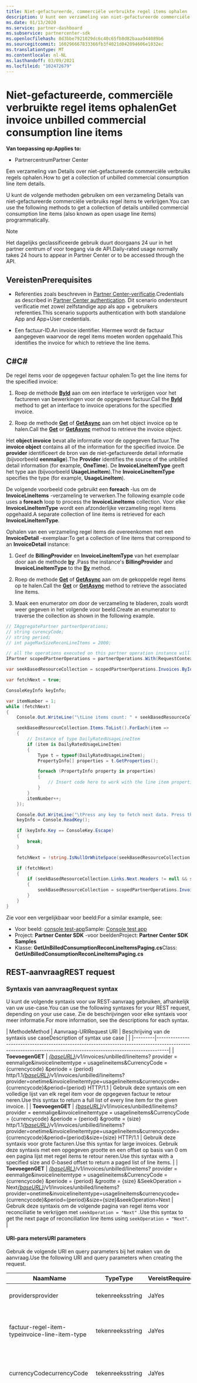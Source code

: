 ```yaml
---
title: Niet-gefactureerde, commerciële verbruikte regel items ophalen
description: U kunt een verzameling van niet-gefactureerde commerciële verbruiks regel items voor een opgegeven factuur ophalen met behulp van de Partner Center-Api's.
ms.date: 01/13/2020
ms.service: partner-dashboard
ms.subservice: partnercenter-sdk
ms.openlocfilehash: 8d3bbe7921029dc6c40c65fb8d82baaa944089b6
ms.sourcegitcommit: 160296667833366fb3f4021d042094606e1032ec
ms.translationtype: MT
ms.contentlocale: nl-NL
ms.lasthandoff: 03/09/2021
ms.locfileid: "102472679"
---
```

# <a name="get-invoice-unbilled-commercial-consumption-line-items"></a><span data-ttu-id="8c32a-103">Niet-gefactureerde, commerciële verbruikte regel items ophalen</span><span class="sxs-lookup"><span data-stu-id="8c32a-103">Get invoice unbilled commercial consumption line items</span></span>

<span data-ttu-id="8c32a-104">**Van toepassing op:**</span><span class="sxs-lookup"><span data-stu-id="8c32a-104">**Applies to:**</span></span>

- <span data-ttu-id="8c32a-105">Partnercentrum</span><span class="sxs-lookup"><span data-stu-id="8c32a-105">Partner Center</span></span>

<span data-ttu-id="8c32a-106">Een verzameling van Details over niet-gefactureerde commerciële verbruiks regels ophalen.</span><span class="sxs-lookup"><span data-stu-id="8c32a-106">How to get a collection of unbilled commercial consumption line item details.</span></span>

<span data-ttu-id="8c32a-107">U kunt de volgende methoden gebruiken om een verzameling Details van niet-gefactureerde commerciële verbruiks regel items te verkrijgen.</span><span class="sxs-lookup"><span data-stu-id="8c32a-107">You can use the following methods to get a collection of details unbilled commercial consumption line items (also known as open usage line items) programmatically.</span></span>

>[!NOTE]
><span data-ttu-id="8c32a-108">Het dagelijks geclassificeerde gebruik duurt doorgaans 24 uur in het partner centrum of voor toegang via de API.</span><span class="sxs-lookup"><span data-stu-id="8c32a-108">Daily-rated usage normally takes 24 hours to appear in Partner Center or to be accessed through the API.</span></span>

## <a name="prerequisites"></a><span data-ttu-id="8c32a-109">Vereisten</span><span class="sxs-lookup"><span data-stu-id="8c32a-109">Prerequisites</span></span>

- <span data-ttu-id="8c32a-110">Referenties zoals beschreven in [Partner Center-verificatie](partner-center-authentication.md).</span><span class="sxs-lookup"><span data-stu-id="8c32a-110">Credentials as described in [Partner Center authentication](partner-center-authentication.md).</span></span> <span data-ttu-id="8c32a-111">Dit scenario ondersteunt verificatie met zowel zelfstandige app als app + gebruikers referenties.</span><span class="sxs-lookup"><span data-stu-id="8c32a-111">This scenario supports authentication with both standalone App and App+User credentials.</span></span>

- <span data-ttu-id="8c32a-112">Een factuur-ID.</span><span class="sxs-lookup"><span data-stu-id="8c32a-112">An invoice identifier.</span></span> <span data-ttu-id="8c32a-113">Hiermee wordt de factuur aangegeven waarvoor de regel items moeten worden opgehaald.</span><span class="sxs-lookup"><span data-stu-id="8c32a-113">This identifies the invoice for which to retrieve the line items.</span></span>

## <a name="c"></a><span data-ttu-id="8c32a-114">C\#</span><span class="sxs-lookup"><span data-stu-id="8c32a-114">C\#</span></span>

<span data-ttu-id="8c32a-115">De regel items voor de opgegeven factuur ophalen:</span><span class="sxs-lookup"><span data-stu-id="8c32a-115">To get the line items for the specified invoice:</span></span>

1. <span data-ttu-id="8c32a-116">Roep de methode [**ById**](/dotnet/api/microsoft.store.partnercenter.invoices.iinvoicecollection.byid) aan om een interface te verkrijgen voor het factureren van bewerkingen voor de opgegeven factuur.</span><span class="sxs-lookup"><span data-stu-id="8c32a-116">Call the [**ById**](/dotnet/api/microsoft.store.partnercenter.invoices.iinvoicecollection.byid) method to get an interface to invoice operations for the specified invoice.</span></span>

2. <span data-ttu-id="8c32a-117">Roep de methode [**Get**](/dotnet/api/microsoft.store.partnercenter.invoices.iinvoice.get) of [**GetAsync**](/dotnet/api/microsoft.store.partnercenter.invoices.iinvoice.getasync) aan om het object invoice op te halen.</span><span class="sxs-lookup"><span data-stu-id="8c32a-117">Call the [**Get**](/dotnet/api/microsoft.store.partnercenter.invoices.iinvoice.get) or [**GetAsync**](/dotnet/api/microsoft.store.partnercenter.invoices.iinvoice.getasync) method to retrieve the invoice object.</span></span>

<span data-ttu-id="8c32a-118">Het **object invoice** bevat alle informatie voor de opgegeven factuur.</span><span class="sxs-lookup"><span data-stu-id="8c32a-118">The **invoice object** contains all of the information for the specified invoice.</span></span> <span data-ttu-id="8c32a-119">De **provider** identificeert de bron van de niet-gefactureerde detail informatie (bijvoorbeeld **eenmalige**).</span><span class="sxs-lookup"><span data-stu-id="8c32a-119">The **Provider** identifies the source of the unbilled detail information (for example, **OneTime**).</span></span> <span data-ttu-id="8c32a-120">De **InvoiceLineItemType** geeft het type aan (bijvoorbeeld **UsageLineItem**).</span><span class="sxs-lookup"><span data-stu-id="8c32a-120">The **InvoiceLineItemType** specifies the type (for example, **UsageLineItem**).</span></span>

<span data-ttu-id="8c32a-121">De volgende voorbeeld code gebruikt een **foreach** -lus om de **InvoiceLineItems** -verzameling te verwerken.</span><span class="sxs-lookup"><span data-stu-id="8c32a-121">The following example code uses a **foreach** loop to process the **InvoiceLineItems** collection.</span></span> <span data-ttu-id="8c32a-122">Voor elke **InvoiceLineItemType** wordt een afzonderlijke verzameling regel items opgehaald.</span><span class="sxs-lookup"><span data-stu-id="8c32a-122">A separate collection of line items is retrieved for each **InvoiceLineItemType**.</span></span>

<span data-ttu-id="8c32a-123">Ophalen van een verzameling regel items die overeenkomen met een **InvoiceDetail** -exemplaar:</span><span class="sxs-lookup"><span data-stu-id="8c32a-123">To get a collection of line items that correspond to an **InvoiceDetail** instance:</span></span>

1. <span data-ttu-id="8c32a-124">Geef de **BillingProvider** en **InvoiceLineItemType** van het exemplaar door aan de methode [**by**](/dotnet/api/microsoft.store.partnercenter.invoices.iinvoice.by) .</span><span class="sxs-lookup"><span data-stu-id="8c32a-124">Pass the instance's **BillingProvider** and **InvoiceLineItemType** to the [**By**](/dotnet/api/microsoft.store.partnercenter.invoices.iinvoice.by) method.</span></span>

2. <span data-ttu-id="8c32a-125">Roep de methode [**Get**](/dotnet/api/microsoft.store.partnercenter.invoices.iinvoice.get) of [**GetAsync**](/dotnet/api/microsoft.store.partnercenter.invoices.iinvoice.getasync) aan om de gekoppelde regel items op te halen.</span><span class="sxs-lookup"><span data-stu-id="8c32a-125">Call the [**Get**](/dotnet/api/microsoft.store.partnercenter.invoices.iinvoice.get) or [**GetAsync**](/dotnet/api/microsoft.store.partnercenter.invoices.iinvoice.getasync) method to retrieve the associated line items.</span></span>
3. <span data-ttu-id="8c32a-126">Maak een enumerator om door de verzameling te bladeren, zoals wordt weer gegeven in het volgende voor beeld.</span><span class="sxs-lookup"><span data-stu-id="8c32a-126">Create an enumerator to traverse the collection as shown in the following example.</span></span>

``` csharp
// IAggregatePartner partnerOperations;
// string curencyCode;
// string period;
// int pageMaxSizeReconLineItems = 2000;

// all the operations executed on this partner operation instance will share the same correlation Id but will differ in request Id
IPartner scopedPartnerOperations = partnerOperations.With(RequestContextFactory.Instance.Create(Guid.NewGuid()));

var seekBasedResourceCollection = scopedPartnerOperations.Invoices.ById("unbilled").By("onetime", "usagelineitems", curencyCode, period, pageMaxSizeReconLineItems).Get();

var fetchNext = true;

ConsoleKeyInfo keyInfo;

var itemNumber = 1;
while (fetchNext)
{
    Console.Out.WriteLine("\tLine items count: " + seekBasedResourceCollection.Items.Count());

    seekBasedResourceCollection.Items.ToList().ForEach(item =>
    {
        // Instance of type DailyRatedUsageLineItem
        if (item is DailyRatedUsageLineItem)
        {
            Type t = typeof(DailyRatedUsageLineItem);
            PropertyInfo[] properties = t.GetProperties();

            foreach (PropertyInfo property in properties)
            {
                // Insert code here to work with the line item properties
            }
        }
        itemNumber++;
    });

    Console.Out.WriteLine("\tPress any key to fetch next data. Press the Escape (Esc) key to quit: \n");
    keyInfo = Console.ReadKey();

    if (keyInfo.Key == ConsoleKey.Escape)
    {
        break;
    }

    fetchNext = !string.IsNullOrWhiteSpace(seekBasedResourceCollection.ContinuationToken);

    if (fetchNext)
    {
        if (seekBasedResourceCollection.Links.Next.Headers != null && seekBasedResourceCollection.Links.Next.Headers.Any())
        {
            seekBasedResourceCollection = scopedPartnerOperations.Invoices.ById("unbilled").By("onetime", "usagelineitems", curencyCode, period, pageMaxSizeReconLineItems).Seek(seekBasedResourceCollection.ContinuationToken, SeekOperation.Next);
        }
    }
}
```

<span data-ttu-id="8c32a-127">Zie voor een vergelijkbaar voor beeld:</span><span class="sxs-lookup"><span data-stu-id="8c32a-127">For a similar example, see:</span></span>

- <span data-ttu-id="8c32a-128">Voor beeld: [console test-app](console-test-app.md)</span><span class="sxs-lookup"><span data-stu-id="8c32a-128">Sample: [Console test app](console-test-app.md)</span></span>
- <span data-ttu-id="8c32a-129">Project: **Partner Center SDK** -voor beelden</span><span class="sxs-lookup"><span data-stu-id="8c32a-129">Project: **Partner Center SDK Samples**</span></span>
- <span data-ttu-id="8c32a-130">Klasse: **GetUnBilledConsumptionReconLineItemsPaging.cs**</span><span class="sxs-lookup"><span data-stu-id="8c32a-130">Class: **GetUnBilledConsumptionReconLineItemsPaging.cs**</span></span>

## <a name="rest-request"></a><span data-ttu-id="8c32a-131">REST-aanvraag</span><span class="sxs-lookup"><span data-stu-id="8c32a-131">REST request</span></span>

### <a name="request-syntax"></a><span data-ttu-id="8c32a-132">Syntaxis van aanvraag</span><span class="sxs-lookup"><span data-stu-id="8c32a-132">Request syntax</span></span>

<span data-ttu-id="8c32a-133">U kunt de volgende syntaxis voor uw REST-aanvraag gebruiken, afhankelijk van uw use-case.</span><span class="sxs-lookup"><span data-stu-id="8c32a-133">You can use the following syntaxes for your REST request, depending on your use case.</span></span> <span data-ttu-id="8c32a-134">Zie de beschrijvingen voor elke syntaxis voor meer informatie.</span><span class="sxs-lookup"><span data-stu-id="8c32a-134">For more information, see the descriptions for each syntax.</span></span>

 | <span data-ttu-id="8c32a-135">Methode</span><span class="sxs-lookup"><span data-stu-id="8c32a-135">Method</span></span>  | <span data-ttu-id="8c32a-136">Aanvraag-URI</span><span class="sxs-lookup"><span data-stu-id="8c32a-136">Request URI</span></span>         | <span data-ttu-id="8c32a-137">Beschrijving van de syntaxis use case</span><span class="sxs-lookup"><span data-stu-id="8c32a-137">Description of syntax use case</span></span> |                                                                                                                                            |
|---------|-----------------------------------------------------------------------------------------------------------------------------------------------------------------|
| <span data-ttu-id="8c32a-138">**Toevoegen**</span><span class="sxs-lookup"><span data-stu-id="8c32a-138">**GET**</span></span> | <span data-ttu-id="8c32a-139">[*{baseURL}*](partner-center-rest-urls.md)/v1/invoices/unbilled/lineitems? provider = eenmalige&invoicelineitemtype = usagelineitems&CurrencyCode = {currencycode} &periode = {period} http/1.1</span><span class="sxs-lookup"><span data-stu-id="8c32a-139">[*{baseURL}*](partner-center-rest-urls.md)/v1/invoices/unbilled/lineitems?provider=onetime&invoicelineitemtype=usagelineitems&currencycode={currencycode}&period={period} HTTP/1.1</span></span>                              | <span data-ttu-id="8c32a-140">Gebruik deze syntaxis om een volledige lijst van elk regel item voor de opgegeven factuur te retour neren.</span><span class="sxs-lookup"><span data-stu-id="8c32a-140">Use this syntax to return a full list of every line item for the given invoice.</span></span> |
| <span data-ttu-id="8c32a-141">**Toevoegen**</span><span class="sxs-lookup"><span data-stu-id="8c32a-141">**GET**</span></span> | <span data-ttu-id="8c32a-142">[*{baseURL}*](partner-center-rest-urls.md)/v1/invoices/unbilled/lineitems? provider = eenmalige&invoicelineitemtype = usagelineitems&CurrencyCode = {currencycode} &periode = {period} &grootte = {size} http/1.1</span><span class="sxs-lookup"><span data-stu-id="8c32a-142">[*{baseURL}*](partner-center-rest-urls.md)/v1/invoices/unbilled/lineitems?provider=onetime&invoicelineitemtype=usagelineitems&currencycode={currencycode}&period={period}&size={size} HTTP/1.1</span></span>  | <span data-ttu-id="8c32a-143">Gebruik deze syntaxis voor grote facturen.</span><span class="sxs-lookup"><span data-stu-id="8c32a-143">Use this syntax for large invoices.</span></span> <span data-ttu-id="8c32a-144">Gebruik deze syntaxis met een opgegeven grootte en een offset op basis van 0 om een pagina lijst met regel items te retour neren.</span><span class="sxs-lookup"><span data-stu-id="8c32a-144">Use this syntax with a specified size and 0-based offset to return a paged list of line items.</span></span> |
| <span data-ttu-id="8c32a-145">**Toevoegen**</span><span class="sxs-lookup"><span data-stu-id="8c32a-145">**GET**</span></span> | <span data-ttu-id="8c32a-146">[*{baseURL}*](partner-center-rest-urls.md)/v1/invoices/unbilled/lineitems? provider = eenmalige&invoicelineitemtype = usagelineitems&CurrencyCode = {currencycode} &periode = {period} &grootte = {size} &SeekOperation = Next</span><span class="sxs-lookup"><span data-stu-id="8c32a-146">[*{baseURL}*](partner-center-rest-urls.md)/v1/invoices/unbilled/lineitems?provider=onetime&invoicelineitemtype=usagelineitems&currencycode={currencycode}&period={period}&size={size}&seekOperation=Next</span></span>                               | <span data-ttu-id="8c32a-147">Gebruik deze syntaxis om de volgende pagina van regel items voor reconciliatie te verkrijgen met `seekOperation = "Next"` .</span><span class="sxs-lookup"><span data-stu-id="8c32a-147">Use this syntax to get the next page of reconciliation line items using `seekOperation = "Next"`.</span></span> |

#### <a name="uri-parameters"></a><span data-ttu-id="8c32a-148">URI-para meters</span><span class="sxs-lookup"><span data-stu-id="8c32a-148">URI parameters</span></span>

<span data-ttu-id="8c32a-149">Gebruik de volgende URI en query parameters bij het maken van de aanvraag.</span><span class="sxs-lookup"><span data-stu-id="8c32a-149">Use the following URI and query parameters when creating the request.</span></span>

| <span data-ttu-id="8c32a-150">Naam</span><span class="sxs-lookup"><span data-stu-id="8c32a-150">Name</span></span>                   | <span data-ttu-id="8c32a-151">Type</span><span class="sxs-lookup"><span data-stu-id="8c32a-151">Type</span></span>   | <span data-ttu-id="8c32a-152">Vereist</span><span class="sxs-lookup"><span data-stu-id="8c32a-152">Required</span></span> | <span data-ttu-id="8c32a-153">Beschrijving</span><span class="sxs-lookup"><span data-stu-id="8c32a-153">Description</span></span>                                                                     |
|------------------------|--------|----------|---------------------------------------------------------------------------------|
| <span data-ttu-id="8c32a-154">providers</span><span class="sxs-lookup"><span data-stu-id="8c32a-154">provider</span></span>               | <span data-ttu-id="8c32a-155">tekenreeks</span><span class="sxs-lookup"><span data-stu-id="8c32a-155">string</span></span> | <span data-ttu-id="8c32a-156">Ja</span><span class="sxs-lookup"><span data-stu-id="8c32a-156">Yes</span></span>      | <span data-ttu-id="8c32a-157">De provider: '**eenmalige**'.</span><span class="sxs-lookup"><span data-stu-id="8c32a-157">The provider: "**OneTime**".</span></span>                                                |
| <span data-ttu-id="8c32a-158">factuur-regel-item-type</span><span class="sxs-lookup"><span data-stu-id="8c32a-158">invoice-line-item-type</span></span> | <span data-ttu-id="8c32a-159">tekenreeks</span><span class="sxs-lookup"><span data-stu-id="8c32a-159">string</span></span> | <span data-ttu-id="8c32a-160">Ja</span><span class="sxs-lookup"><span data-stu-id="8c32a-160">Yes</span></span>      | <span data-ttu-id="8c32a-161">Het type factuur Details: "**UsageLineItems**", "**UsageLineItems**".</span><span class="sxs-lookup"><span data-stu-id="8c32a-161">The type of invoice detail: "**UsageLineItems**", "**UsageLineItems**".</span></span>               |
| <span data-ttu-id="8c32a-162">currencyCode</span><span class="sxs-lookup"><span data-stu-id="8c32a-162">currencyCode</span></span>           | <span data-ttu-id="8c32a-163">tekenreeks</span><span class="sxs-lookup"><span data-stu-id="8c32a-163">string</span></span> | <span data-ttu-id="8c32a-164">Ja</span><span class="sxs-lookup"><span data-stu-id="8c32a-164">Yes</span></span>      | <span data-ttu-id="8c32a-165">De valuta code voor de niet-gefactureerde regel items.</span><span class="sxs-lookup"><span data-stu-id="8c32a-165">The currency code for the unbilled line items.</span></span>                                  |
| <span data-ttu-id="8c32a-166">period</span><span class="sxs-lookup"><span data-stu-id="8c32a-166">period</span></span>                 | <span data-ttu-id="8c32a-167">tekenreeks</span><span class="sxs-lookup"><span data-stu-id="8c32a-167">string</span></span> | <span data-ttu-id="8c32a-168">Ja</span><span class="sxs-lookup"><span data-stu-id="8c32a-168">Yes</span></span>      | <span data-ttu-id="8c32a-169">De periode voor niet-gefactureerde afstemming (bijvoorbeeld: **huidige**, **vorige**).</span><span class="sxs-lookup"><span data-stu-id="8c32a-169">The period for unbilled recon (for example: **current**, **previous**).</span></span> <span data-ttu-id="8c32a-170">Stel dat u in januari een query wilt uitvoeren op uw niet-gefactureerde gebruiks gegevens van de facturerings cyclus (01/01/2020 – 01/31/2020), kies periode als **' Huidig ',** else **' eerder. '**</span><span class="sxs-lookup"><span data-stu-id="8c32a-170">Suppose you need to query your unbilled usage data of the billing cycle (01/01/2020 – 01/31/2020) in January, choose period as **“Current,”** else **“Previous.”**</span></span> |
| <span data-ttu-id="8c32a-171">grootte</span><span class="sxs-lookup"><span data-stu-id="8c32a-171">size</span></span>                   | <span data-ttu-id="8c32a-172">getal</span><span class="sxs-lookup"><span data-stu-id="8c32a-172">number</span></span> | <span data-ttu-id="8c32a-173">Nee</span><span class="sxs-lookup"><span data-stu-id="8c32a-173">No</span></span>       | <span data-ttu-id="8c32a-174">Het maximum aantal items dat moet worden geretourneerd.</span><span class="sxs-lookup"><span data-stu-id="8c32a-174">The maximum number of items to return.</span></span> <span data-ttu-id="8c32a-175">De standaard grootte is 2000.</span><span class="sxs-lookup"><span data-stu-id="8c32a-175">The default size is 2000.</span></span>                    |
| <span data-ttu-id="8c32a-176">seekOperation</span><span class="sxs-lookup"><span data-stu-id="8c32a-176">seekOperation</span></span>          | <span data-ttu-id="8c32a-177">tekenreeks</span><span class="sxs-lookup"><span data-stu-id="8c32a-177">string</span></span> | <span data-ttu-id="8c32a-178">No</span><span class="sxs-lookup"><span data-stu-id="8c32a-178">No</span></span>       | <span data-ttu-id="8c32a-179">Stel `seekOperation=Next` deze waarde in om de volgende pagina met lijn items voor afstemming weer te geven.</span><span class="sxs-lookup"><span data-stu-id="8c32a-179">Set `seekOperation=Next` to get the next page of reconciliation line items.</span></span>                |

### <a name="request-headers"></a><span data-ttu-id="8c32a-180">Aanvraagheaders</span><span class="sxs-lookup"><span data-stu-id="8c32a-180">Request headers</span></span>

<span data-ttu-id="8c32a-181">Zie voor meer informatie [Partner Center rest headers](headers.md).</span><span class="sxs-lookup"><span data-stu-id="8c32a-181">For more information, see [Partner Center REST headers](headers.md).</span></span>

### <a name="request-body"></a><span data-ttu-id="8c32a-182">Aanvraagbody</span><span class="sxs-lookup"><span data-stu-id="8c32a-182">Request body</span></span>

<span data-ttu-id="8c32a-183">Geen.</span><span class="sxs-lookup"><span data-stu-id="8c32a-183">None.</span></span>

## <a name="rest-response"></a><span data-ttu-id="8c32a-184">REST-antwoord</span><span class="sxs-lookup"><span data-stu-id="8c32a-184">REST response</span></span>

<span data-ttu-id="8c32a-185">Als dit is gelukt, bevat het antwoord het verzamelen van regel items.</span><span class="sxs-lookup"><span data-stu-id="8c32a-185">If successful, the response contains the collection of line item details.</span></span>

<span data-ttu-id="8c32a-186">*Voor de **ChargeType** van het regel item wordt de **gekochte** waarde toegewezen aan **Nieuw** en de **terugbetaling** van de waarde wordt toegewezen om te **Annuleren**.*</span><span class="sxs-lookup"><span data-stu-id="8c32a-186">*For the line item **ChargeType**, the value **Purchase** is mapped to **New** and the value **Refund** is mapped to **Cancel**.*</span></span>

### <a name="response-success-and-error-codes"></a><span data-ttu-id="8c32a-187">Geslaagde en fout codes</span><span class="sxs-lookup"><span data-stu-id="8c32a-187">Response success and error codes</span></span>

<span data-ttu-id="8c32a-188">Elk antwoord wordt geleverd met een HTTP-status code die aangeeft of de fout is opgetreden of mislukt en aanvullende informatie over fout opsporing.</span><span class="sxs-lookup"><span data-stu-id="8c32a-188">Each response comes with an HTTP status code that indicates success or failure and additional debugging information.</span></span> <span data-ttu-id="8c32a-189">Gebruik een hulp programma voor netwerk tracering om deze code, het fout type en aanvullende para meters te lezen.</span><span class="sxs-lookup"><span data-stu-id="8c32a-189">Use a network trace tool to read this code, error type, and additional parameters.</span></span> <span data-ttu-id="8c32a-190">Zie [rest-fout codes van het partner centrum](error-codes.md)voor de volledige lijst.</span><span class="sxs-lookup"><span data-stu-id="8c32a-190">For the full list, see [Partner Center REST error codes](error-codes.md).</span></span>

## <a name="request-response-examples"></a><span data-ttu-id="8c32a-191">Aanvraag-antwoord voorbeelden</span><span class="sxs-lookup"><span data-stu-id="8c32a-191">Request-response examples</span></span>

### <a name="request-response-example-1"></a><span data-ttu-id="8c32a-192">Aanvraag-antwoord-voor beeld 1</span><span class="sxs-lookup"><span data-stu-id="8c32a-192">Request-response example 1</span></span>

<span data-ttu-id="8c32a-193">De volgende details zijn van toepassing op dit voor beeld:</span><span class="sxs-lookup"><span data-stu-id="8c32a-193">The following details apply to this example:</span></span>

- <span data-ttu-id="8c32a-194">**Provider**: **eenmalige**</span><span class="sxs-lookup"><span data-stu-id="8c32a-194">**Provider**: **OneTime**</span></span>
- <span data-ttu-id="8c32a-195">**InvoiceLineItemType**: **UsageLineItems**</span><span class="sxs-lookup"><span data-stu-id="8c32a-195">**InvoiceLineItemType**: **UsageLineItems**</span></span>
- <span data-ttu-id="8c32a-196">**Periode**: **vorige**</span><span class="sxs-lookup"><span data-stu-id="8c32a-196">**Period**: **Previous**</span></span>

#### <a name="request-example-1"></a><span data-ttu-id="8c32a-197">Voor beeld 1 aanvragen</span><span class="sxs-lookup"><span data-stu-id="8c32a-197">Request example 1</span></span>

```http
GET https://api.partnercenter.microsoft.com/v1//invoices/unbilled/lineitems?provider=onetime&invoicelineitemtype=usagelineitems&currencycode=usd&period=previous&size=2000 HTTP/1.1
Authorization: Bearer <token>
Accept: application/json
MS-RequestId: 1234ecb8-37af-45f4-a1a1-358de3ca2b9e
MS-CorrelationId: 5e612512-4345-4bb0-866e-47aeda031234
X-Locale: en-US
MS-PartnerCenter-Application: Partner Center .NET SDK Samples
Host: api.partnercenter.microsoft.com
```

### <a name="response-example-1"></a><span data-ttu-id="8c32a-198">Antwoord voorbeeld 1</span><span class="sxs-lookup"><span data-stu-id="8c32a-198">Response example 1</span></span>

```http
HTTP/1.1 200 OK
Content-Length: 2484
Content-Type: application/json; charset=utf-8
MS-CorrelationId: 5e612512-4345-4bb0-866e-47aeda031234
MS-RequestId: 1234ecb8-37af-45f4-a1a1-358de3ca2b9e
MS-CV: bpqyomePDUqrSSYC.0
MS-ServerId: 202010406
Date: Wed, 20 Feb 2019 19:59:27 GMT

{
    "totalCount": 2,
    "items": [
        {
            "partnerId": "00083575-bbd0-54de-b2ad-0f5b0e927d71",
            "partnerName": "MTBC",
            "customerId": "",
            "customerName": "",
            "customerDomainName": "",
            "invoiceNumber": "",
            "productId": "",
            "skuId": "",
            "availabilityId": "",
            "skuName": "VM-Series Next-Generation Firewall (Bundle 2 PAYG)",
            "productName": "VM-Series Next Generation Firewall",
            "publisherName": "Test Alto Networks, Inc.",
            "publisherId": "",
            "subscriptionId": "12345678-04d9-421c-baf8-e3b8dd62ddba",
            "subscriptionDescription": "Pay-As-You-Go",
            "chargeStartDate": "2019-01-01T00:00:00Z",
            "chargeEndDate": "2019-02-01T00:00:00Z",
            "usageDate": "2019-01-01T00:00:00Z",
            "meterType": "1 Compute Hour - 4core",
            "meterCategory": "Virtual Machine Licenses",
            "meterId": "4core",
            "meterSubCategory": "VM-Series Next Generation Firewall",
            "meterName": "VM-Series Next Generation Firewall - VM-Series Next-Generation Firewall (Bundle 2 PAYG) - 4 Core Hours",
            "meterRegion": "",
            "unitOfMeasure": "1 Hour",
            "resourceLocation": "EASTUS",
            "consumedService": "Microsoft.Compute",
            "resourceGroup": "ECH-PAN-RG",
            "resourceUri": "/subscriptions/12345678-04d9-421c-baf8-e3b8dd62ddba/resourceGroups/ECH-PAN-RG/providers/Microsoft.Compute/virtualMachines/echpanfw",
            "tags": "",
            "additionalInfo": "{  \"ImageType\": null,  \"ServiceType\": \"Standard_D3_v2\",  \"VMName\": null,  \"VMProperties\": null,  \"UsageType\": \"ComputeHR_SW\"}",
            "serviceInfo1": "",
            "serviceInfo2": "",
            "customerCountry": "",
            "mpnId": "1234567",
            "resellerMpnId": "",
            "chargeType": "",
            "unitPrice": 1.2799888920023,
            "quantity": 24.0,
            "unitType": "",
            "billingPreTaxTotal": 30.7197334080551,
            "billingCurrency": "USD",
            "pricingPreTaxTotal": 30.7197334080551,
            "pricingCurrency": "USD",
            "entitlementId": "1234547f-b249-4edd-9319-637862d8c0b4",
            "entitlementDescription": "Partner Subscription",
            "pcToBCExchangeRate": 1,
            "pcToBCExchangeRateDate": "2019-08-01T00:00:00Z",
            "effectiveUnitPrice": 0,
            "rateOfPartnerEarnedCredit": 0,
            "invoiceLineItemType": "usage_line_items",
            "billingProvider": "marketplace",
            "attributes": {
                "objectType": "DailyRatedUsageLineItem"
            }
         },
         {
            "partnerId": "00083575-bbd0-54de-b2ad-0f5b0e927d71",
            "partnerName": "MTBC",
            "customerId": "",
            "customerName": "",
            "customerDomainName": "",
            "invoiceNumber": "",
            "productId": "",
            "skuId": "",
            "availabilityId": "",
            "skuName": "VM-Series Next-Generation Firewall (Bundle 2 PAYG)",
            "productName": "VM-Series Next Generation Firewall",
            "publisherName": "Test Alto Networks, Inc.",
            "publisherId": "",
            "subscriptionId": "12345678-04d9-421c-baf8-e3b8dd62ddba",
            "subscriptionDescription": "Pay-As-You-Go",
            "chargeStartDate": "2019-01-01T00:00:00Z",
            "chargeEndDate": "2019-02-01T00:00:00Z",
            "usageDate": "2019-01-02T00:00:00Z",
            "meterType": "1 Compute Hour - 4core",
            "meterCategory": "Virtual Machine Licenses",
            "meterId": "4core",
            "meterSubCategory": "VM-Series Next Generation Firewall",
            "meterName": "VM-Series Next Generation Firewall - VM-Series Next-Generation Firewall (Bundle 2 PAYG) - 4 Core Hours",
            "meterRegion": "",
            "unitOfMeasure": "1 Hour",
            "resourceLocation": "EASTUS",
            "consumedService": "Microsoft.Compute",
            "resourceGroup": "ECH-PAN-RG",
            "resourceUri": "/subscriptions/12345678-04d9-421c-baf8-e3b8dd62ddba/resourceGroups/ECH-PAN-RG/providers/Microsoft.Compute/virtualMachines/echpanfw",
            "tags": "",
            "additionalInfo": "{  \"ImageType\": null,  \"ServiceType\": \"Standard_D3_v2\",  \"VMName\": null,  \"VMProperties\": null,  \"UsageType\": \"ComputeHR_SW\"}",
            "serviceInfo1": "",
            "serviceInfo2": "",
            "customerCountry": "",
            "mpnId": "1234567",
            "resellerMpnId": "",
            "chargeType": "",
            "unitPrice": 1.2799888920023,
            "quantity": 24.0,
            "unitType": "",
            "billingPreTaxTotal": 30.7197334080551,
            "billingCurrency": "USD",
            "pricingPreTaxTotal": 30.7197334080551,
            "pricingCurrency": "USD",
            "entitlementId": "31cdf47f-b249-4edd-9319-637862d12345",
            "entitlementDescription": "Partner Subscription",
            "pcToBCExchangeRate": 1,
            "pcToBCExchangeRateDate": "2019-08-01T00:00:00Z",
            "effectiveUnitPrice": 0,
            "rateOfPartnerEarnedCredit": 0,
            "invoiceLineItemType": "usage_line_items",
            "billingProvider": "marketplace",
            "attributes": {
                "objectType": "DailyRatedUsageLineItem"
            }
        }
    ],
    "links": {
        "self": {
            "uri": "/invoices/unbilled/lineitems?provider=onetime&invoicelineitemtype=usagelineitems&currencycode=usd&period=previous&size=2000",
            "method": "GET",
            "headers": []
        },
        "next": {
            "uri": "/invoices/unbilled/lineitems?provider=onetime&invoicelineitemtype=usagelineitems&currencycode=usd&period=previous&size=2000&seekOperation=Next",
            "method": "GET",
            "headers": [
                {
                    "key": "MS-ContinuationToken",
                    "value": "AQAAAA=="
                }
            ]
        }
    },
    "attributes": {
        "objectType": "Collection"
    }
}
```

### <a name="request-response-example-2"></a><span data-ttu-id="8c32a-199">Aanvraag-antwoord-voor beeld 2</span><span class="sxs-lookup"><span data-stu-id="8c32a-199">Request-response example 2</span></span>

<span data-ttu-id="8c32a-200">De volgende details zijn van toepassing op dit voor beeld:</span><span class="sxs-lookup"><span data-stu-id="8c32a-200">The following details apply to this example:</span></span>

- <span data-ttu-id="8c32a-201">**Provider**: **eenmalige**</span><span class="sxs-lookup"><span data-stu-id="8c32a-201">**Provider**: **OneTime**</span></span>
- <span data-ttu-id="8c32a-202">**InvoiceLineItemType**: **UsageLineItems**</span><span class="sxs-lookup"><span data-stu-id="8c32a-202">**InvoiceLineItemType**: **UsageLineItems**</span></span>
- <span data-ttu-id="8c32a-203">**Periode**: **vorige**</span><span class="sxs-lookup"><span data-stu-id="8c32a-203">**Period**: **Previous**</span></span>
- <span data-ttu-id="8c32a-204">**SeekOperation**: **volgende**</span><span class="sxs-lookup"><span data-stu-id="8c32a-204">**SeekOperation**: **Next**</span></span>

#### <a name="request-example-2"></a><span data-ttu-id="8c32a-205">Voor beeld 2 aanvragen</span><span class="sxs-lookup"><span data-stu-id="8c32a-205">Request example 2</span></span>

```http
GET https://api.partnercenter.microsoft.com/v1/invoices/unbilled/lineitems?provider=onetime&invoiceLineItemType=usagelineitems&currencyCode=usd&period=previous&size=2000&seekoperation=next HTTP/1.1
Authorization: Bearer <token>
Accept: application/json
MS-ContinuationToken: d19617b8-fbe5-4684-a5d8-0230972fb0cf,0705c4a9-39f7-4261-ba6d-53e24a9ce47d_a4ayc/80/OGda4BO/1o/V0etpOqiLx1JwB5S3beHW0s=,0d81c700-98b4-4b13-9129-ffd5620f72e7
MS-RequestId: 1234ecb8-37af-45f4-a1a1-358de3ca2b9e
MS-CorrelationId: 5e612512-4345-4bb0-866e-47aeda031234
X-Locale: en-US
MS-PartnerCenter-Application: Partner Center .NET SDK Samples
Host: api.partnercenter.microsoft.com
```

#### <a name="response-example-2"></a><span data-ttu-id="8c32a-206">Antwoord voorbeeld 2</span><span class="sxs-lookup"><span data-stu-id="8c32a-206">Response example 2</span></span>

```http
HTTP/1.1 200 OK
Content-Length: 2484
Content-Type: application/json; charset=utf-8
MS-CorrelationId: 5e612512-4345-4bb0-866e-47aeda031234
MS-RequestId: 1234ecb8-37af-45f4-a1a1-358de3ca2b9e
MS-CV: bpqyomePDUqrSSYC.0
MS-ServerId: 202010406
Date: Wed, 20 Feb 2019 19:59:27 GMT

{
    "totalCount": 1,
    "items": [
        {
            "partnerId": "00083575-bbd0-54de-b2ad-0f5b0e927d71",
            "partnerName": "MTBC",
            "customerId": "",
            "customerName": "",
            "customerDomainName": "",
            "invoiceNumber": "",
            "productId": "",
            "skuId": "",
            "availabilityId": "",
            "skuName": "VM-Series Next-Generation Firewall (Bundle 2 PAYG)",
            "productName": "VM-Series Next Generation Firewall",
            "publisherName": "Test Alto Networks, Inc.",
            "publisherId": "",
            "subscriptionId": "12345678-04d9-421c-baf8-e3b8dd62ddba",
            "subscriptionDescription": "Pay-As-You-Go",
            "chargeStartDate": "2019-01-01T00:00:00Z",
            "chargeEndDate": "2019-02-01T00:00:00Z",
            "usageDate": "2019-01-02T00:00:00Z",
            "meterType": "1 Compute Hour - 4core",
            "meterCategory": "Virtual Machine Licenses",
            "meterId": "4core",
            "meterSubCategory": "VM-Series Next Generation Firewall",
            "meterName": "VM-Series Next Generation Firewall - VM-Series Next-Generation Firewall (Bundle 2 PAYG) - 4 Core Hours",
            "meterRegion": "",
            "unitOfMeasure": "1 Hour",
            "resourceLocation": "EASTUS",
            "consumedService": "Microsoft.Compute",
            "resourceGroup": "ECH-PAN-RG",
            "resourceUri": "/subscriptions/12345678-04d9-421c-baf8-e3b8dd62ddba/resourceGroups/ECH-PAN-RG/providers/Microsoft.Compute/virtualMachines/echpanfw",
            "tags": "",
            "additionalInfo": "{  \"ImageType\": null,  \"ServiceType\": \"Standard_D3_v2\",  \"VMName\": null,  \"VMProperties\": null,  \"UsageType\": \"ComputeHR_SW\"}",
            "serviceInfo1": "",
            "serviceInfo2": "",
            "customerCountry": "",
            "mpnId": "1234567",
            "resellerMpnId": "",
            "chargeType": "",
            "unitPrice": 1.2799888920023,
            "quantity": 24.0,
            "unitType": "",
            "billingPreTaxTotal": 30.7197334080551,
            "billingCurrency": "USD",
            "pricingPreTaxTotal": 30.7197334080551,
            "pricingCurrency": "USD",
            "entitlementId": "31cdf47f-b249-4edd-9319-637862d8c0b4",
            "entitlementDescription": "Partner Subscription",
            "pcToBCExchangeRate": 1,
            "pcToBCExchangeRateDate": "2019-08-01T00:00:00Z",
            "effectiveUnitPrice": 0,
            "rateOfPartnerEarnedCredit": 0,
            "invoiceLineItemType": "usage_line_items",
            "billingProvider": "marketplace",
            "attributes": {
                "objectType": "DailyRatedUsageLineItem"
            }
        }
    ],
    "links": {
        "self": {
             "uri": "/invoices/unbilled/lineitems?provider=onetime&invoicelineitemtype=usagelineitems&currencycode=usd&period=previous&size=2000",
            "method": "GET",
            "headers": []
        }
    },
    "attributes": {
        "objectType": "Collection"
    }
}
```

